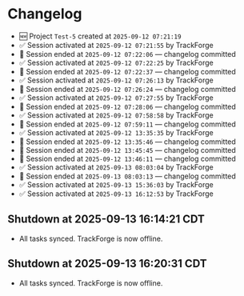 # Changelog
- 🆕 Project `Test-5` created at `2025-09-12 07:21:19`
- ✅ Session activated at `2025-09-12 07:21:55` by TrackForge
- 🛑 Session ended at `2025-09-12 07:22:06` — changelog committed
- ✅ Session activated at `2025-09-12 07:22:25` by TrackForge
- 🛑 Session ended at `2025-09-12 07:22:37` — changelog committed
- ✅ Session activated at `2025-09-12 07:26:13` by TrackForge
- 🛑 Session ended at `2025-09-12 07:26:24` — changelog committed
- ✅ Session activated at `2025-09-12 07:27:55` by TrackForge
- 🛑 Session ended at `2025-09-12 07:28:06` — changelog committed
- ✅ Session activated at `2025-09-12 07:58:58` by TrackForge
- 🛑 Session ended at `2025-09-12 07:59:11` — changelog committed
- ✅ Session activated at `2025-09-12 13:35:35` by TrackForge
- 🛑 Session ended at `2025-09-12 13:35:46` — changelog committed
- 🛑 Session ended at `2025-09-12 13:45:45` — changelog committed
- 🛑 Session ended at `2025-09-12 13:46:11` — changelog committed
- ✅ Session activated at `2025-09-13 08:03:04` by TrackForge
- 🛑 Session ended at `2025-09-13 08:03:13` — changelog committed
- ✅ Session activated at `2025-09-13 15:36:03` by TrackForge
- ✅ Session activated at `2025-09-13 16:12:53` by TrackForge

## Shutdown at 2025-09-13 16:14:21 CDT
- All tasks synced. TrackForge is now offline.

## Shutdown at 2025-09-13 16:20:31 CDT
- All tasks synced. TrackForge is now offline.
